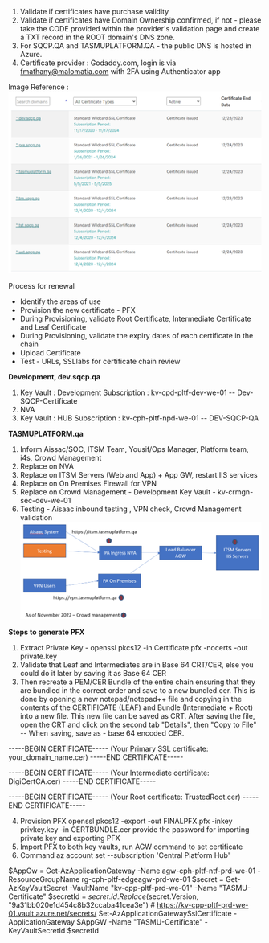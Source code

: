 1. Validate if certificates have purchase validity
2. Validate if certificates have Domain Ownership confirmed, if not - please take the CODE provided within the provider's validation page and create a TXT record in the ROOT domain's DNS zone.
3. For SQCP.QA and TASMUPLATFORM.QA - the public DNS is hosted in Azure. 
4. Certificate provider : Godaddy.com, login is via fmathany@malomatia.com  with 2FA using Authenticator app


Image Reference : ![image.png](/.attachments/image-3770d951-fb2a-469c-805e-64ae70d0306c.png)

Process for renewal

- Identify the areas of use
- Provision the new certificate - PFX
- During Provisioning, validate Root Certificate, Intermediate Certificate and Leaf Certificate
- During Provisioning, validate the expiry dates of each certificate in the chain
- Upload Certificate 
- Test - URLs, SSLlabs for certificate chain review 


**Development, dev.sqcp.qa**
1. Key Vault : Development Subscription : kv-cpd-pltf-dev-we-01 -- Dev-SQCP-Certificate
2. NVA
3. Key Vault : HUB Subscription : kv-cph-pltf-npd-we-01 -- DEV-SQCP-QA


**TASMUPLATFORM.qa**
1. Inform Aissac/SOC, ITSM Team, Yousif/Ops Manager, Platform team, i4s, Crowd Management
2. Replace on NVA
3. Replace on ITSM Servers (Web and App) + App GW, restart IIS services
4. Replace on On Premises Firewall for VPN
5. Replace on Crowd Management - Development Key Vault - kv-crmgn-sec-dev-we-01
6. Testing  - Aisaac inbound testing , VPN check, Crowd Management validation
![image.png](/.attachments/image-bfa9f7c7-5381-49c8-a0f6-34c4458fa8f0.png)



**Steps to generate PFX**
1. Extract Private Key - openssl pkcs12 -in Certificate.pfx -nocerts -out private.key
2. Validate that Leaf and Intermediates are in Base 64 CRT/CER, else you could do it later by saving it as Base 64 CER
3. Then recreate a PEM/CER Bundle of the entire chain ensuring that they are bundled in the correct order and save to a new bundled.cer. This is done by opening a new notepad/notepad++ file and copying in the contents of the CERTIFICATE (LEAF) and Bundle (Intermediate + Root) into a new file. This new file can be saved as CRT. After saving the file, open the CRT and click on the second tab "Details", then "Copy to File" -- When saving, save as - base 64 encoded CER. 

-----BEGIN CERTIFICATE-----
(Your Primary SSL certificate: your_domain_name.cer)
-----END CERTIFICATE-----

 -----BEGIN CERTIFICATE-----
(Your Intermediate certificate: DigiCertCA.cer)
-----END CERTIFICATE-----

 -----BEGIN CERTIFICATE-----
(Your Root certificate: TrustedRoot.cer)
-----END CERTIFICATE-----

4. Provision PFX 
openssl pkcs12 -export -out FINALPFX.pfx -inkey privkey.key -in CERTBUNDLE.cer
provide the password for importing private key and exporting PFX
5. Import PFX to both key vaults, run AGW command to set certificate
6. Command
az account set --subscription 'Central Platform Hub'

$AppGw = Get-AzApplicationGateway -Name agw-cph-pltf-ntf-prd-we-01 -ResourceGroupName rg-cph-pltf-edgeagw-prd-we-01
$secret = Get-AzKeyVaultSecret -VaultName "kv-cpp-pltf-prd-we-01" -Name "TASMU-Certificate"
$secretId = $secret.Id.Replace($secret.Version, "9a31bb020e1d454c8b32ccaba41cea3e") # https://kv-cpp-pltf-prd-we-01.vault.azure.net/secrets/
Set-AzApplicationGatewaySslCertificate -ApplicationGateway $AppGW -Name "TASMU-Certificate" -KeyVaultSecretId $secretId
